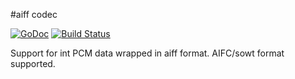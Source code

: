 #aiff codec

[![GoDoc](http://godoc.org/github.com/go-audio/aiff?status.svg)](http://godoc.org/github.com/go-audio/aiff)
[![Build Status](https://travis-ci.org/go-audio/aiff.svg)](https://travis-ci.org/go-audio/aiff)

Support for int PCM data wrapped in aiff format.
AIFC/sowt format supported.
